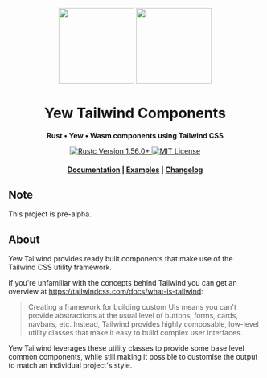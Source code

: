 <div align="center">
  <p>
    <img src="https://yew.rs/img/logo.png" width="150" />
    <img src="https://upload.wikimedia.org/wikipedia/commons/thumb/d/d5/Tailwind_CSS_Logo.svg/240px-Tailwind_CSS_Logo.svg.png" width="150" />
  </p>

  <h1>Yew Tailwind Components</h1>

  <p>
    <strong>Rust • Yew • Wasm components using Tailwind CSS</strong>
  </p>

  <p>
    <!-- <a href="https://crates.io/crates/yew-tailwind"> -->
    <!--   <img alt="Crate Info" src="https://img.shields.io/crates/v/yew-tailwind.svg" /> -->
    <!-- </a> -->
    <!-- <a href="https://docs.rs/yew-tailwind/"> -->
    <!--   <img alt="API Docs" src="https://img.shields.io/badge/docs.rs-yew-tailwind-green" /> -->
    <!-- </a> -->
    <a href="https://blog.rust-lang.org/2020/12/31/Rust-1.56.0.html">
      <img alt="Rustc Version 1.56.0+" src="https://img.shields.io/badge/rustc-1.56%2B-lightgrey.svg" />
    </a>
    <a href="https://opensource.org/licenses/MIT">
      <img alt="MIT License" src="https://img.shields.io/badge/License-MIT-yellow.svg" />
    </a>
  </p>

  <h4>
    <a href="https://geoffjay.github.io/yew-tailwind/">Documentation</a>
    <span> | </span>
    <a href="https://github.com/geoffjay/yew-tailwind/tree/main/examples">Examples</a>
    <span> | </span>
    <a href="https://github.com/geoffjay/yew-tailwind/blob/main/CHANGELOG.md">Changelog</a>
  </h4>
</div>

## Note

This project is pre-alpha.

## About

Yew Tailwind provides ready built components that make use of the Tailwind CSS utility framework.

If you're unfamiliar with the concepts behind Tailwind you can get an overview at
https://tailwindcss.com/docs/what-is-tailwind:

> Creating a framework for building custom UIs means you can't provide abstractions at the usual level of buttons, forms, cards, navbars, etc.
> Instead, Tailwind provides highly composable, low-level utility classes that make it easy to build complex user interfaces.

Yew Tailwind leverages these utility classes to provide some base level common components, while
still making it possible to customise the output to match an individual project's style.
